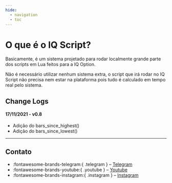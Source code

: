 ```yaml
---
hide:
  - navigation
  - toc
---
```


# O que é o IQ Script?

Basicamente, é um sistema projetado para rodar localmente grande parte dos scripts em Lua feitos para a IQ Option.

Não é necessário utilizar nenhum sistema extra, o script que irá rodar no IQ Script não precisa nem estar na plataforma pois tudo é calculado em tempo real pelo sistema.


## Change Logs

#### 17/11/2021 - v0.8

* Adição do bars_since_highest()
* Adição do bars_since_lowest()

----

## Contato

-  :fontawesome-brands-telegram:{ .telegram } – [Telegram ](https://t.me/iqcoding_vip)
-  :fontawesome-brands-youtube:{ .youtube } – [Youtube ](https://t.me/iqcoding_vip)
-  :fontawesome-brands-instagram:{ .instagram } – [Instagram ](https://instagram.com/iq.coding)
